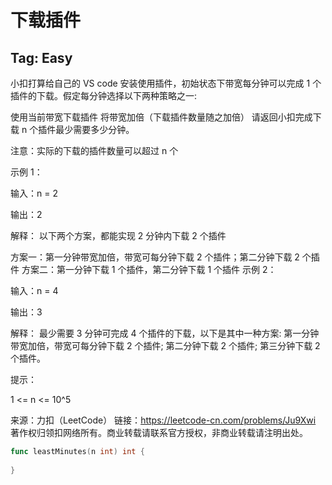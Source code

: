 # 下载插件  

## Tag: Easy  

小扣打算给自己的 VS code 安装使用插件，初始状态下带宽每分钟可以完成 1 个插件的下载。假定每分钟选择以下两种策略之一:

使用当前带宽下载插件
将带宽加倍（下载插件数量随之加倍）
请返回小扣完成下载 n 个插件最少需要多少分钟。

注意：实际的下载的插件数量可以超过 n 个

示例 1：

输入：n = 2

输出：2

解释：
以下两个方案，都能实现 2 分钟内下载 2 个插件

方案一：第一分钟带宽加倍，带宽可每分钟下载 2 个插件；第二分钟下载 2 个插件
方案二：第一分钟下载 1 个插件，第二分钟下载 1 个插件
示例 2：

输入：n = 4

输出：3

解释：
最少需要 3 分钟可完成 4 个插件的下载，以下是其中一种方案:
第一分钟带宽加倍，带宽可每分钟下载 2 个插件;
第二分钟下载 2 个插件;
第三分钟下载 2 个插件。

提示：

1 <= n <= 10^5

来源：力扣（LeetCode）
链接：https://leetcode-cn.com/problems/Ju9Xwi
著作权归领扣网络所有。商业转载请联系官方授权，非商业转载请注明出处。  



```go
func leastMinutes(n int) int {
    
}
```

